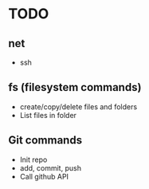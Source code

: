 # TODO

## net

- ssh

## fs (filesystem commands)

- create/copy/delete files and folders
- List files in folder

## Git commands

- Init repo
- add, commit, push
- Call github API